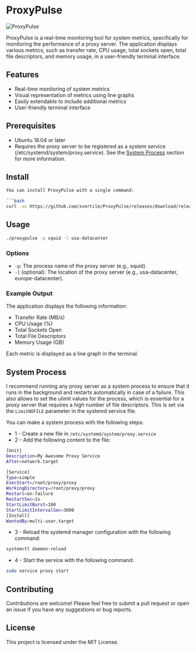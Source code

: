 # ProxyPulse
![ProxyPulse](https://i.imgur.com/jNkQPg7.png)

ProxyPulse is a real-time monitoring tool for system metrics, specifically for monitoring the performance of a proxy server. The application displays various metrics, such as transfer rate, CPU usage, total sockets open, total file descriptors, and memory usage, in a user-friendly terminal interface.
## Features

- Real-time monitoring of system metrics
- Visual representation of metrics using line graphs
- Easily extendable to include additional metrics
- User-friendly terminal interface

## Prerequisites

- Ubuntu 18.04 or later
- Requires the proxy server to be registered as a system service (/etc/systemd/system/proxy.service). See the [System Process](#system-process) section for more information.

## Install

```bash
You can install ProxyPulse with a single command:

```bash
curl -sL https://github.com/xvertile/ProxyPulse/releases/download/release/proxypulse -o /usr/local/bin/proxypulse && chmod +x /usr/local/bin/proxypulse
```
## Usage
```bash
./proxypulse -p squid -l usa-datacenter
```
### Options
- `-p`: The process name of the proxy server (e.g., squid).
- `-l` (optional): The location of the proxy server (e.g., usa-datacenter, europe-datacenter).

### Example Output

The application displays the following information:
- Transfer Rate (MB/s)
- CPU Usage (%)
- Total Sockets Open
- Total File Descriptors
- Memory Usage (GB)

Each metric is displayed as a line graph in the terminal.

## System Process
I recommend running any proxy server as a system process to ensure that it runs in the background and restarts automatically in case of a failure. This also allows to set the ulimit values for the process, which is essential for a proxy server that requires a high number of file descriptors. This is set via the `LimitNOFILE` parameter in the systemd service file.

You can make a system process with the following steps:
- 1 - Create a new file in `/etc/systemd/system/proxy.service`
- 2 - Add the following content to the file:
```bash
[Unit]
Description=My Awesome Proxy Service
After=network.target

[Service]
Type=simple
ExecStart=/root/proxy/proxy
WorkingDirectory=/root/proxy/proxy
Restart=on-failure
RestartSec=1s
StartLimitBurst=100
StartLimitIntervalSec=3600
[Install]
WantedBy=multi-user.target
```
- 3 - Reload the systemd manager configuration with the following command:
```bash
systemctl daemon-reload
```
- 4 - Start the service with the following command:
```bash
sudo service proxy start
```

## Contributing

Contributions are welcome! Please feel free to submit a pull request or open an issue if you have any suggestions or bug reports.

## License

This project is licensed under the MIT License.